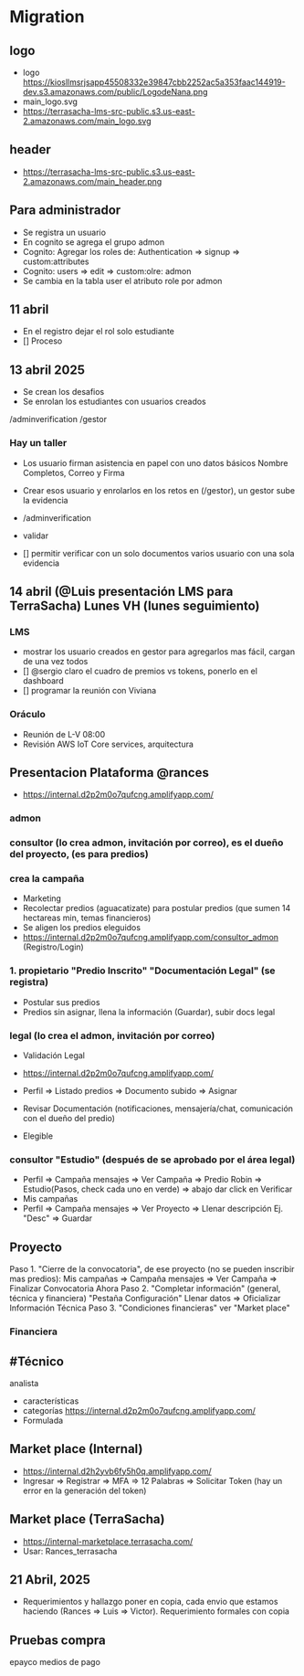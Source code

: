 # Migration

## logo

- logo <https://kiosllmsrjsapp45508332e39847cbb2252ac5a353faac144919-dev.s3.amazonaws.com/public/LogodeNana.png>
- main_logo.svg
- <https://terrasacha-lms-src-public.s3.us-east-2.amazonaws.com/main_logo.svg>

## header

- <https://terrasacha-lms-src-public.s3.us-east-2.amazonaws.com/main_header.png>

## Para administrador

- Se registra un usuario
- En cognito se agrega el grupo admon
- Cognito: Agregar los roles de: Authentication => signup => custom:attributes
- Cognito: users => edit => custom:olre: admon
- Se cambia en la tabla user el atributo role por admon

## 11 abril

- En el registro dejar el rol solo estudiante
- [] Proceso

## 13 abril 2025

- Se crean los desafios
- Se enrolan los estudiantes con usuarios creados

/adminverification
/gestor

### Hay un taller

- Los usuario firman asistencia en papel con uno datos básicos Nombre Completos, Correo y Firma
- Crear esos usuario y enrolarlos en los retos en (/gestor), un gestor sube la evidencia
- /adminverification
- validar

- [] permitir verificar con un solo documentos varios usuario con una sola evidencia

## 14 abril (@Luis presentación LMS para TerraSacha) Lunes VH (lunes seguimiento)

### LMS

- mostrar los usuario creados en gestor para agregarlos mas fácil, cargan de una vez todos
- [] @sergio claro el cuadro de premios vs tokens, ponerlo en el dashboard
- [] programar la reunión con Viviana

### Oráculo

- Reunión de L-V 08:00
- Revisión AWS IoT Core services, arquitectura

## Presentacion Plataforma @rances

- <https://internal.d2p2m0o7qufcng.amplifyapp.com/>

### admon

### consultor (lo crea admon, invitación por correo), es el dueño del proyecto, (es para predios)

### crea la campaña

- Marketing
- Recolectar predios (aguacatizate) para postular predios (que sumen 14 hectareas min, temas financieros)
- Se aligen los predios eleguidos
- <https://internal.d2p2m0o7qufcng.amplifyapp.com/consultor_admon> (Registro/Login)

### 1. propietario "Predio Inscrito" "Documentación Legal" (se registra)

- Postular sus predios
- Predios sin asignar, llena la información (Guardar), subir docs legal

### legal (lo crea el admon, invitación por correo)

- Validación Legal

- <https://internal.d2p2m0o7qufcng.amplifyapp.com/>
- Perfil => Listado predios => Documento subido => Asignar
- Revisar Documentación (notificaciones, mensajería/chat, comunicación con el dueño del predio)
- Elegible

### consultor "Estudio" (después de se aprobado por el área legal)

- Perfil => Campaña mensajes =>  Ver Campaña =>  Predio Robin => Estudio(Pasos, check cada uno en verde) => abajo dar click en Verificar
- Mis campañas
- Perfil => Campaña mensajes => Ver Proyecto => Llenar descripción Ej. "Desc" => Guardar

## Proyecto

Paso 1. "Cierre de la convocatoria", de ese proyecto (no se pueden inscribir mas predios): Mis campañas => Campaña mensajes => Ver Campaña => Finalizar Convocatoria Ahora
Paso 2. "Completar información" (general, técnica y financiera)
"Pestaña Configuración" Llenar datos => Oficializar Información Técnica
Paso 3. "Condiciones financieras" ver "Market place"

### Financiera

## #Técnico

analista

- características
- categorías
<https://internal.d2p2m0o7qufcng.amplifyapp.com/>
- Formulada

## Market place (Internal)

- <https://internal.d2h2yvb6fy5h0q.amplifyapp.com/>
- Ingresar => Registrar => MFA => 12 Palabras => Solicitar Token (hay un error en la generación del token)

## Market place (TerraSacha)

- <https://internal-marketplace.terrasacha.com/>
- Usar: Rances_terrasacha

## 21 Abril, 2025

- Requerimientos y hallazgo poner en copia, cada envio que estamos haciendo (Rances => Luis => Victor). Requerimiento formales con copia

## Pruebas compra

epayco medios de pago
